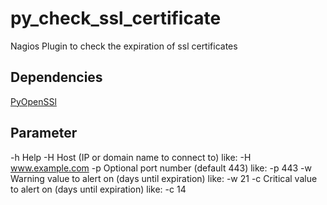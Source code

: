 # py_check_ssl_certificate
Nagios Plugin to check the expiration of ssl certificates

## Dependencies
[PyOpenSSl](https://github.com/pyca/pyopenssl)

## Parameter
-h Help
-H Host (IP or domain name to connect to) like: -H www.example.com
-p Optional port number (default 443) like: -p 443
-w Warning value to alert on (days until expiration) like: -w 21 
-c Critical value to alert on (days until expiration) like: -c 14
